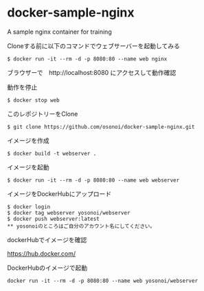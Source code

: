 # docker-sample-nginx

A sample nginx container for training

Cloneする前に以下のコマンドでウェブサーバーを起動してみる

```
$ docker run -it --rm -d -p 8080:80 --name web nginx
```

ブラウザーで　http://localhost:8080 にアクセスして動作確認

動作を停止

```
$ docker stop web
```

このレポジトリーをClone

```
$ git clone https://github.com/osonoi/docker-sample-nginx.git
```

イメージを作成

```
$ docker build -t webserver .
```

イメージを起動

```
$ docker run -it --rm -d -p 8080:80 --name web webserver
```
イメージをDockerHubにアップロード

```
$ docker login
$ docker tag webserver yosonoi/webserver
$ docker push webserver:latest
** yosonoiのところはご自分のアカウント名にしてください。
```

dockerHubでイメージを確認

https://hub.docker.com/

DockerHubのイメージで起動

```
docker run -it --rm -d -p 8080:80 --name web yosonoi/webserver
```

